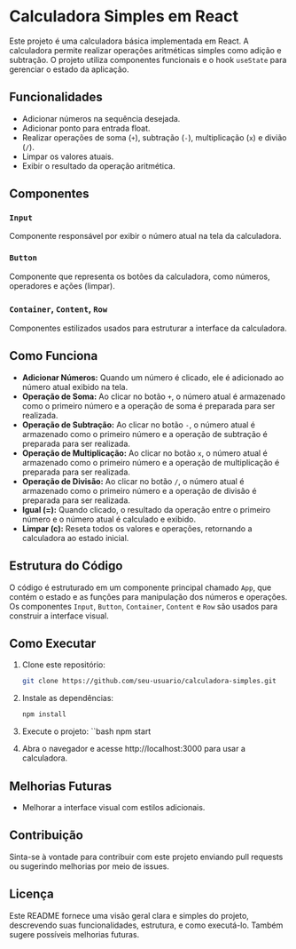 # Calculadora Simples em React

Este projeto é uma calculadora básica implementada em React. A calculadora permite realizar operações aritméticas simples como adição e subtração. O projeto utiliza componentes funcionais e o hook `useState` para gerenciar o estado da aplicação.

## Funcionalidades

- Adicionar números na sequência desejada.
- Adicionar ponto para entrada float.
- Realizar operações de soma (`+`), subtração (`-`), multiplicação (`x`) e divião (`/`).
- Limpar os valores atuais.
- Exibir o resultado da operação aritmética.

## Componentes

### `Input`

Componente responsável por exibir o número atual na tela da calculadora.

### `Button`

Componente que representa os botões da calculadora, como números, operadores e ações (limpar).

### `Container`, `Content`, `Row`

Componentes estilizados usados para estruturar a interface da calculadora.

## Como Funciona

- **Adicionar Números:** Quando um número é clicado, ele é adicionado ao número atual exibido na tela.
- **Operação de Soma:** Ao clicar no botão `+`, o número atual é armazenado como o primeiro número e a operação de soma é preparada para ser realizada.
- **Operação de Subtração:** Ao clicar no botão `-`, o número atual é armazenado como o primeiro número e a operação de subtração é preparada para ser realizada.
- **Operação de Multiplicação:** Ao clicar no botão `x`, o número atual é armazenado como o primeiro número e a operação de multiplicação é preparada para ser realizada.
- **Operação de Divisão:** Ao clicar no botão `/`, o número atual é armazenado como o primeiro número e a operação de divisão é preparada para ser realizada.
- **Igual (=):** Quando clicado, o resultado da operação entre o primeiro número e o número atual é calculado e exibido.
- **Limpar (c):** Reseta todos os valores e operações, retornando a calculadora ao estado inicial.

## Estrutura do Código

O código é estruturado em um componente principal chamado `App`, que contém o estado e as funções para manipulação dos números e operações. Os componentes `Input`, `Button`, `Container`, `Content` e `Row` são usados para construir a interface visual.

## Como Executar

1. Clone este repositório:
   ```bash
   git clone https://github.com/seu-usuario/calculadora-simples.git

2. Instale as dependências:
    ```bash
    npm install

3. Execute o projeto:
    ``bash
    npm start

4. Abra o navegador e acesse http://localhost:3000 para usar a calculadora.

## Melhorias Futuras

- Melhorar a interface visual com estilos adicionais.

## Contribuição

Sinta-se à vontade para contribuir com este projeto enviando pull requests ou sugerindo melhorias por meio de issues.

## Licença

Este README fornece uma visão geral clara e simples do projeto, descrevendo suas funcionalidades, estrutura, e como executá-lo. Também sugere possíveis melhorias futuras.
